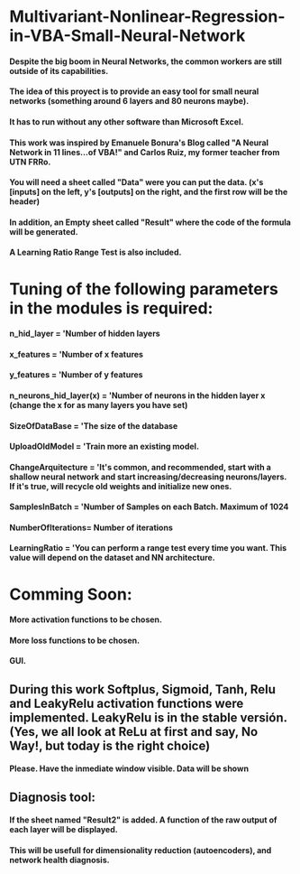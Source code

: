 # Multivariant-Nonlinear-Regression-in-VBA-Small-Neural-Network
#### Despite the big boom in Neural Networks, the common workers are still outside of its capabilities.
#### The idea of this proyect is to provide an easy tool for small neural networks (something around 6 layers and 80 neurons maybe).
#### It has to run without any other software than Microsoft Excel.
#### This work was inspired by Emanuele Bonura's Blog called "A Neural Network in 11 lines…of VBA!" and Carlos Ruiz, my former teacher from UTN FRRo.
#### You will need a sheet called "Data" were you can put the data. (x's [inputs] on the left, y's [outputs] on the right, and the first row will be the header)
#### In addition, an Empty sheet called "Result" where the code of the formula will be generated.
#### A Learning Ratio Range Test is also included.
# Tuning of the following parameters in the modules is required:
#### n_hid_layer = 'Number of hidden layers
#### x_features = 'Number of x features
#### y_features = 'Number of y features
#### n_neurons_hid_layer(x) = 'Number of neurons in the hidden layer x (change the x for as many layers you have set)
#### SizeOfDataBase = 'The size of the database
#### UploadOldModel = 'Train more an existing model.
#### ChangeArquitecture = 'It's common, and recommended, start with a shallow neural network and start increasing/decreasing neurons/layers. If it's true, will recycle old weights and initialize new ones.
#### SamplesInBatch = 'Number of Samples on each Batch. Maximum of 1024
#### NumberOfIterations= Number of iterations
#### LearningRatio = 'You can perform a range test every time you want. This value will depend on the dataset and NN architecture.
# Comming Soon:
#### More activation functions to be chosen.
#### More loss functions to be chosen.
#### GUI.
## During this work Softplus, Sigmoid, Tanh, Relu and LeakyRelu activation functions were implemented. LeakyRelu is in the stable versión. (Yes, we all look at ReLu at first and say, No Way!, but today is the right choice)
#### Please. Have the inmediate window visible. Data will be shown
## Diagnosis tool:
#### If the sheet named "Result2" is added. A function of the raw output of each layer will be displayed.
#### This will be usefull for dimensionality reduction (autoencoders), and network health diagnosis.
